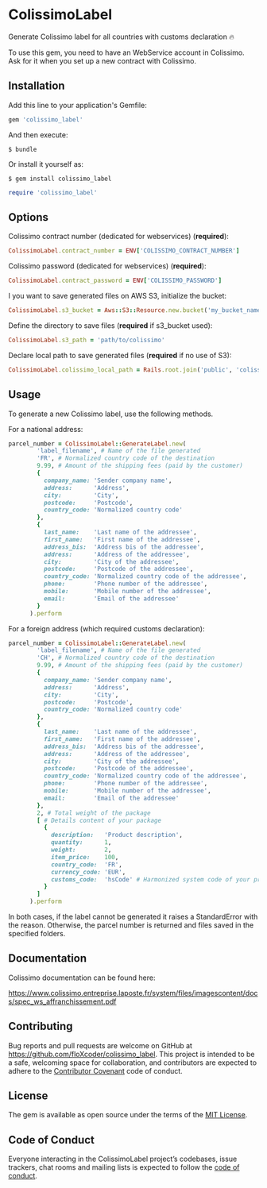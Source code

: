 # ColissimoLabel

Generate Colissimo label for all countries with customs declaration :fire:

To use this gem, you need to have an WebService account in Colissimo. Ask for it when you set up a new contract with Colissimo. 

## Installation

Add this line to your application's Gemfile:

```ruby
gem 'colissimo_label'
```

And then execute:

    $ bundle

Or install it yourself as:

    $ gem install colissimo_label

```ruby
require 'colissimo_label'
```

## Options

Colissimo contract number (dedicated for webservices) (**required**):

```ruby
ColissimoLabel.contract_number = ENV['COLISSIMO_CONTRACT_NUMBER']
```

Colissimo password (dedicated for webservices) (**required**):

```ruby
ColissimoLabel.contract_password = ENV['COLISSIMO_PASSWORD']
```

I you want to save generated files on AWS S3, initialize the bucket:
    
```ruby
ColissimoLabel.s3_bucket = Aws::S3::Resource.new.bucket('my_bucket_name')
```

Define the directory to save files (**required** if s3_bucket used):

```ruby
ColissimoLabel.s3_path = 'path/to/colissimo'
```

Declare local path to save generated files (**required** if no use of S3):

```ruby
ColissimoLabel.colissimo_local_path = Rails.root.join('public', 'colissimo')
```

## Usage

To generate a new Colissimo label, use the following methods.

For a national address:

```ruby
parcel_number = ColissimoLabel::GenerateLabel.new(
        'label_filename', # Name of the file generated
        'FR', # Normalized country code of the destination
        9.99, # Amount of the shipping fees (paid by the customer)
        {
          company_name: 'Sender company name',
          address:      'Address',
          city:         'City',
          postcode:     'Postcode',
          country_code: 'Normalized country code'
        },
        {
          last_name:    'Last name of the addressee',
          first_name:   'First name of the addressee',
          address_bis:  'Address bis of the addressee',
          address:      'Address of the addressee',
          city:         'City of the addressee',
          postcode:     'Postcode of the addressee',
          country_code: 'Normalized country code of the addressee',
          phone:        'Phone number of the addressee',
          mobile:       'Mobile number of the addressee',
          email:        'Email of the addressee'
        }
      ).perform
```

For a foreign address (which required customs declaration):

```ruby
parcel_number = ColissimoLabel::GenerateLabel.new(
        'label_filename', # Name of the file generated
        'CH', # Normalized country code of the destination
        9.99, # Amount of the shipping fees (paid by the customer)
        {
          company_name: 'Sender company name',
          address:      'Address',
          city:         'City',
          postcode:     'Postcode',
          country_code: 'Normalized country code'
        },
        {
          last_name:    'Last name of the addressee',
          first_name:   'First name of the addressee',
          address_bis:  'Address bis of the addressee',
          address:      'Address of the addressee',
          city:         'City of the addressee',
          postcode:     'Postcode of the addressee',
          country_code: 'Normalized country code of the addressee',
          phone:        'Phone number of the addressee',
          mobile:       'Mobile number of the addressee',
          email:        'Email of the addressee'
        },
        2, # Total weight of the package
        [ # Details content of your package
          {
            description:   'Product description',
            quantity:      1,
            weight:        2,
            item_price:    100,
            country_code:  'FR',
            currency_code: 'EUR',
            customs_code:  'hsCode' # Harmonized system code of your product
          }
        ]
      ).perform
```

In both cases, if the label cannot be generated it raises a StandardError with the reason. Otherwise, the parcel number is returned and files saved in the specified folders.

## Documentation

Colissimo documentation can be found here:

https://www.colissimo.entreprise.laposte.fr/system/files/imagescontent/docs/spec_ws_affranchissement.pdf

## Contributing

Bug reports and pull requests are welcome on GitHub at https://github.com/floXcoder/colissimo_label. This project is intended to be a safe, welcoming space for collaboration, and contributors are expected to adhere to the [Contributor Covenant](http://contributor-covenant.org) code of conduct.

## License

The gem is available as open source under the terms of the [MIT License](https://opensource.org/licenses/MIT).

## Code of Conduct

Everyone interacting in the ColissimoLabel project’s codebases, issue trackers, chat rooms and mailing lists is expected to follow the [code of conduct](https://github.com/[USERNAME]/colissimo_label/blob/master/CODE_OF_CONDUCT.md).
